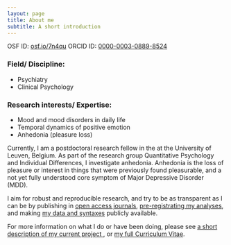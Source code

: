 ```yaml
---
layout: page
title: About me
subtitle: A short introduction
---
```


OSF ID:	[osf.io/7n4qu](https://osf.io/7n4qu/)
ORCID ID: [0000-0003-0889-8524](https://orcid.org/0000-0003-0889-8524)
  
### Field/ Discipline:

- Psychiatry
- Clinical Psychology

### Research interests/ Expertise:

- Mood and mood disorders in daily life
- Temporal dynamics of positive emotion
- Anhedonia (pleasure loss)


Currently, I am a postdoctoral research fellow in the at the University of Leuven, Belgium. As part of the research group Quantitative Psychology and Individual Differences, I investigate anhedonia. Anhedonia is the loss of pleasure or interest in things that were previously found pleasurable, and a not yet fully understood core symptom of Major Depressive Disorder (MDD).

I aim for robust and reproducible research, and try to be as transparent as I can be by publishing in [open access journals](https://en.wikipedia.org/wiki/Open_access), [pre-registrating my analyses](https://osf.io/7n4qu/), and making [my data and syntaxes](https://osf.io/k7rfu/) publicly available.

For more information on what I do or have been doing, please see [a short description of my current project ](https://www.kuleuven.be/onderzoek/portaal/#/projecten/3H170397?hl=en&lang=en), or [my full Curriculum Vitae](https://heiningave.github.io/CV/).
